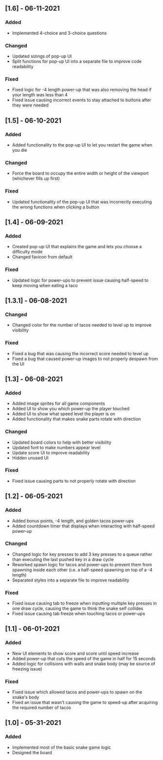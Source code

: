 ## [1.6] - 06-11-2021

### Added

-   Implemented 4-choice and 3-choice questions

### Changed

-   Updated sizings of pop-up UI
-   Split functions for pop-up UI into a separate file to improve code readability

### Fixed

-   Fixed logic for -4 length power-up that was also removing the head if your length was less than 4
-   Fixed issue causing incorrect events to stay attached to buttons after they were needed

## [1.5] - 06-10-2021

### Added

-   Added functionality to the pop-up UI to let you restart the game when you die

### Changed

-   Force the board to occupy the entire width or height of the viewport (whichever fills up first)

### Fixed

-   Updated functionality of the pop-up UI that was incorrectly executing the wrong functions when clicking a button

## [1.4] - 06-09-2021

### Added

-   Created pop-up UI that explains the game and lets you choose a difficulty mode
-   Changed favicon from default

### Fixed

-   Updated logic for power-ups to prevent issue causing half-speed to keep moving when eating a taco

## [1.3.1] - 06-08-2021

### Changed

-   Changed color for the number of tacos needed to level up to improve visibility

### Fixed

-   Fixed a bug that was causing the incorrect score needed to level up
-   Fixed a bug that caused power-up images to not properly despawn from the UI

## [1.3] - 06-08-2021

### Added

-   Added image sprites for all game components
-   Added UI to show you which power-up the player touched
-   Added UI to show what speed level the player is on
-   Added functionality that makes snake parts rotate with direction

### Changed

-   Updated board colors to help with better visibility
-   Updated font to make numbers appear level
-   Update score UI to improve readability
-   Hidden unused UI

### Fixed

-   Fixed issue causing parts to not properly rotate with direction

## [1.2] - 06-05-2021

### Added

-   Added bonus points, -4 length, and golden tacos power-ups
-   Added countdown timer that displays when interacting with half-speed power-up

### Changed

-   Changed logic for key presses to add 3 key presses to a queue rather than executing the last pushed key in a draw cycle
-   Reworked spawn logic for tacos and power-ups to prevent them from spawning inside each other (i.e. a half-speed spawning on top of a -4 length)
-   Separated styles into a separate file to improve readability

### Fixed

-   Fixed issue causing tab to freeze when inputting multiple key presses in one draw cycle, causing the game to think the snake self collides
-   Fixed issue causing tab freeze when touching tacos or power-ups

## [1.1] - 06-01-2021

### Added

-   New UI elements to show score and score until speed increase
-   Added power-up that cuts the speed of the game in half for 15 seconds
-   Added logic for collisions with walls and snake body (may be source of freezing issue)

### Fixed

-   Fixed issue which allowed tacos and power-ups to spawn on the snake's body
-   Fixed an issue that wasn't causing the game to speed-up after acquiring the required number of tacos

## [1.0] - 05-31-2021

### Added

-   Implemented most of the basic snake game logic
-   Designed the board
